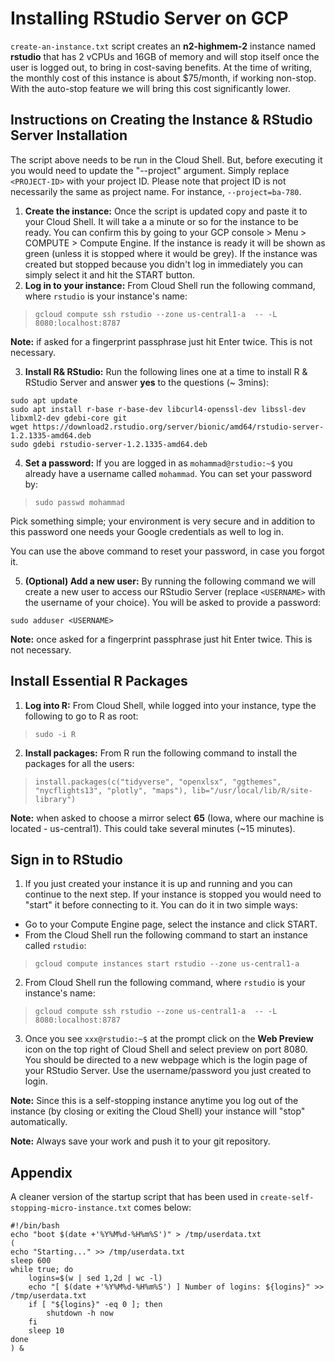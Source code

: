 # Installing RStudio Server on GCP

`create-an-instance.txt` script creates an **n2-highmem-2** instance named **rstudio** that has 2 vCPUs and 16GB of memory and will stop itself once the user is logged out, to bring in cost-saving benefits. At the time of writing, the monthly cost of this instance is about $75/month, if working non-stop. With the auto-stop feature we will bring this cost significantly lower.

## Instructions on Creating the Instance & RStudio Server Installation

The script above needs to be run in the Cloud Shell. But, before executing it you would need to update the "--project" argument. Simply replace `<PROJECT-ID>` with your project ID. Please note that project ID is not necessarily the same as project name. For instance, `--project=ba-780`.

1. **Create the instance:** Once the script is updated copy and paste it to your Cloud Shell. It will take a a minute or so for the instance to be ready. You can confirm this by going to your GCP console > Menu > COMPUTE > Compute Engine. If the instance is ready it will be shown as green (unless it is stopped where it would be grey). If the instance was created but stopped because you didn't log in immediately you can simply select it and hit the START button.
2. **Log in to your instance:** From Cloud Shell run the following command, where `rstudio` is your instance's name:

> `gcloud compute ssh rstudio --zone us-central1-a  -- -L 8080:localhost:8787`

**Note:** if asked for a fingerprint passphrase just hit Enter twice. This is not necessary.

3. **Install R& RStudio:** Run the following lines one at a time to install R & RStudio Server and answer **yes** to the questions (~ 3mins):
```
sudo apt update
sudo apt install r-base r-base-dev libcurl4-openssl-dev libssl-dev libxml2-dev gdebi-core git
wget https://download2.rstudio.org/server/bionic/amd64/rstudio-server-1.2.1335-amd64.deb
sudo gdebi rstudio-server-1.2.1335-amd64.deb
```
4. **Set a password:** If you are logged in as `mohammad@rstudio:~$` you already have a username called `mohammad`. You can set your password by:

> `sudo passwd mohammad`

Pick something simple; your environment is very secure and in addition to this password one needs your Google credentials as well to log in.

You can use the above command to reset your password, in case you forgot it.

5. **(Optional) Add a new user:** By running the following command we will create a new user to access our RStudio Server (replace `<USERNAME>` with the username of your choice). You will be asked to provide a password:
```
sudo adduser <USERNAME>
```

**Note:** once asked for a fingerprint passphrase just hit Enter twice. This is not necessary.

## Install Essential R Packages
1. **Log into R:** From Cloud Shell, while logged into your instance, type the following to go to R as root:

> `sudo -i R`

2. **Install packages:** From R run the following command to install the packages for all the users:

> `install.packages(c("tidyverse", "openxlsx", "ggthemes", "nycflights13", "plotly", "maps"), lib="/usr/local/lib/R/site-library")`

**Note:** when asked to choose a mirror select **65** (Iowa, where our machine is located - us-central1). This could take several minutes (~15 minutes).

## Sign in to RStudio
1. If you just created your instance it is up and running and you can continue to the next step. If your instance is stopped you would need to "start" it before connecting to it. You can do it in two simple ways:
  * Go to your Compute Engine page, select the instance and click START.
  * From the Cloud Shell run the following command to start an instance called `rstudio`:

> `gcloud compute instances start rstudio --zone us-central1-a`

2. From Cloud Shell run the following command, where `rstudio` is your instance's name:

> `gcloud compute ssh rstudio --zone us-central1-a  -- -L 8080:localhost:8787`

3. Once you see `xxx@rstudio:~$` at the prompt click on the **Web Preview** icon on the top right of Cloud Shell and select preview on port 8080. You should be directed to a new webpage which is the login page of your RStudio Server. Use the username/password you just created to login.

**Note:** Since this is a self-stopping instance anytime you log out of the instance (by closing or exiting the Cloud Shell) your instance will "stop" automatically.

**Note:** Always save your work and push it to your git repository.

## Appendix
A cleaner version of the startup script that has been used in `create-self-stopping-micro-instance.txt` comes below:

```
#!/bin/bash
echo "boot $(date +'%Y%M%d-%H%m%S')" > /tmp/userdata.txt
(
echo "Starting..." >> /tmp/userdata.txt
sleep 600
while true; do
    logins=$(w | sed 1,2d | wc -l)
    echo "[ $(date +'%Y%M%d-%H%m%S') ] Number of logins: ${logins}" >> /tmp/userdata.txt   
    if [ "${logins}" -eq 0 ]; then
        shutdown -h now
    fi
    sleep 10
done
) &
```
